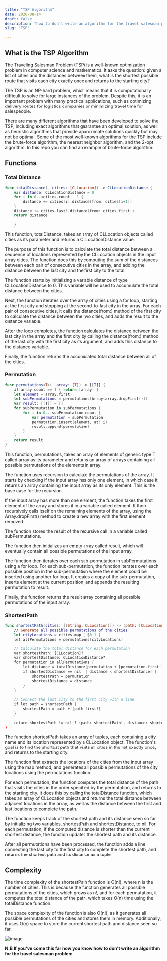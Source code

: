 ```yaml
---
title: "TSP Algorithm"
date: 2020-08-14
draft: false
description: "how to don't write an algorithm for the travel salesman problem"
slug: "TSP"

---
```



## What is the TSP Algorithm

The Traveling Salesman Problem (TSP) is a well-known optimization problem in computer science and mathematics. It asks the question: given a list of cities and the distances between them, what is the shortest possible route that visits each city exactly once and returns to the starting city?

The TSP is an NP-hard problem, which means that it is computationally difficult to solve for large instances of the problem. Despite this, it is an important problem with many practical applications, such as optimizing delivery routes for logistics companies or minimizing travel time for salespeople.

There are many different algorithms that have been developed to solve the TSP, including exact algorithms that guarantee an optimal solution, as well as heuristic algorithms that provide approximate solutions quickly but may not be optimal. Some of the most well-known algorithms for the TSP include the brute-force algorithm, the nearest neighbor algorithm, and the 2-opt algorithm. In this repo you can find an example of brute-force algorithm.

## Functions

### Total Distance

```swift
func totalDistance(_ cities: [CLLocation]) -> CLLocationDistance {
    var distance: CLLocationDistance = 0
    for i in 0..<cities.count - 1 {
        distance += cities[i].distance(from: cities[i+1])
    }
    distance += cities.last!.distance(from: cities.first!)
    return distance
    
    }
```



This function, totalDistance, takes an array of CLLocation objects called cities as its parameter and returns a CLLocationDistance value.

The purpose of this function is to calculate the total distance between a sequence of locations represented by the CLLocation objects in the input array cities. The function does this by computing the sum of the distances between each pair of consecutive cities in the array, and adding the distance between the last city and the first city to the total.

The function starts by initializing a variable distance of type CLLocationDistance to 0. This variable will be used to accumulate the total distance between the cities.

Next, the function iterates over the array of cities using a for loop, starting at the first city and stopping at the second-to-last city in the array. For each pair of consecutive cities, it calls the distance(from:) method of the first city to calculate the distance between the two cities, and adds the result to the distance variable.

After the loop completes, the function calculates the distance between the last city in the array and the first city by calling the distance(from:) method of the last city with the first city as its argument, and adds this distance to the distance variable.

Finally, the function returns the accumulated total distance between all of the cities.



### Permutation


```swift
func permutations<T>(_ array: [T]) -> [[T]] {
    if array.count == 1 { return [array] }
    let element = array.first!
    let subPermutations = permutations(Array(array.dropFirst()))
    var result: [[T]] = []
    for subPermutation in subPermutations {
        for i in 0...subPermutation.count {
            var permutation = subPermutation
            permutation.insert(element, at: i)
            result.append(permutation)
        }
    }
    return result
}
```


This function, permutations, takes an array of elements of generic type T called array as its parameter and returns an array of arrays containing all possible permutations of the elements in array.

The function uses recursion to calculate the permutations of the array. It starts by checking if the input array has only one element, in which case it returns an array containing the input array as its only element. This is the base case for the recursion.

If the input array has more than one element, the function takes the first element of the array and stores it in a variable called element. It then recursively calls itself on the remaining elements of the array, using the Array.dropFirst() method to create a new array with the first element removed.

The function stores the result of the recursive call in a variable called subPermutations.

The function then initializes an empty array called result, which will eventually contain all possible permutations of the input array.

The function then iterates over each sub-permutation in subPermutations using a for loop. For each sub-permutation, the function iterates over each possible position in the sub-permutation where the element could be inserted using another for loop. It creates a copy of the sub-permutation, inserts element at the current position, and appends the resulting permutation to result.

Finally, the function returns the result array containing all possible permutations of the input array.

### ShortestPath

```swift
func shortestPath(cities: [(String, CLLocation)]) -> (path: [CLLocation], distance: CLLocationDistance)? {
    // Generate all possible permutations of the cities
    let cityLocations = cities.map { $0.1 }
    let allPermutations = permutations(cityLocations)
    
    // Calculate the total distance for each permutation
    var shortestPath: [CLLocation]?
    var shortestDistance: CLLocationDistance?
    for permutation in allPermutations {
        let distance = totalDistance(permutation + [permutation.first!])
        if shortestDistance == nil || distance < shortestDistance! {
            shortestPath = permutation
            shortestDistance = distance
        }
    }
    
    // Connect the last city to the first city with a line
    if let path = shortestPath {
        shortestPath = path + [path.first!]
    }
    
    return shortestPath != nil ? (path: shortestPath!, distance: shortestDistance!) : nil
}
```



The function shortestPath takes an array of tuples, each containing a city name and its location represented by a CLLocation object. The function's goal is to find the shortest path that visits all cities in the list exactly once, and returns to the starting city.

The function first extracts the locations of the cities from the input array using the map method, and generates all possible permutations of the city locations using the permutations function.

For each permutation, the function computes the total distance of the path that visits the cities in the order specified by the permutation, and returns to the starting city. It does this by calling the totalDistance function, which takes an array of CLLocation objects and returns the total distance between adjacent locations in the array, as well as the distance between the first and last locations to complete the path.

The function keeps track of the shortest path and its distance seen so far by initializing two variables, shortestPath and shortestDistance, to nil. For each permutation, if the computed distance is shorter than the current shortest distance, the function updates the shortest path and its distance.

After all permutations have been processed, the function adds a line connecting the last city to the first city to complete the shortest path, and returns the shortest path and its distance as a tuple


## Complexity

The time complexity of the shortestPath function is O(n!), where n is the number of cities. This is because the function generates all possible permutations of the cities, which grows as n!, and for each permutation, it computes the total distance of the path, which takes O(n) time using the totalDistance function.

The space complexity of the function is also O(n!), as it generates all possible permutations of the cities and stores them in memory. Additionally, it uses O(n) space to store the current shortest path and distance seen so far.

![image](https://miro.medium.com/v2/resize:fit:1400/1*5ZLci3SuR0zM_QlZOADv8Q.jpeg)

**N.B If you've come this far now you know how to don't write an algorithm for the travel salesman problem**